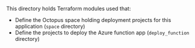 This directory holds Terraform modules used that:

* Define the Octopus space holding deployment projects for this application (`space` directory)
* Define the projects to deploy the Azure function app (`deploy_function` directory)